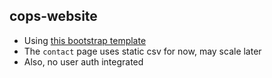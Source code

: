 ## cops-website

+ Using [this bootstrap template](https://github.com/blackrockdigital/startbootstrap-modern-business/)  
+ The `contact` page uses static csv for now, may scale later
+ Also, no user auth integrated
